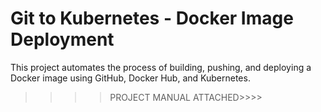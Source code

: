 # Git to Kubernetes - Docker Image Deployment
This project automates the process of building, pushing, and deploying a Docker image using GitHub, Docker Hub, and Kubernetes.
>>>>PROJECT MANUAL ATTACHED>>>>
